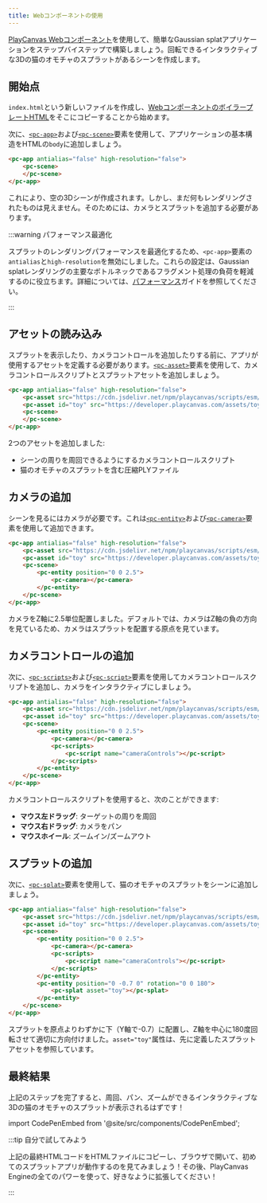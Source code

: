 ```yaml
---
title: Webコンポーネントの使用
---
```


[PlayCanvas Webコンポーネント](/user-manual/web-components)を使用して、簡単なGaussian splatアプリケーションをステップバイステップで構築しましょう。回転できるインタラクティブな3Dの猫のオモチャのスプラットがあるシーンを作成します。

## 開始点

`index.html`という新しいファイルを作成し、[WebコンポーネントのボイラープレートHTML](/user-manual/web-components/getting-started/#boilerplate-html)をそこにコピーすることから始めます。

次に、[`<pc-app>`](/user-manual/web-components/tags/pc-app)および[`<pc-scene>`](/user-manual/web-components/tags/pc-scene)要素を使用して、アプリケーションの基本構造をHTMLの`body`に追加しましょう。

```html
<pc-app antialias="false" high-resolution="false">
    <pc-scene>
    </pc-scene>
</pc-app>
```

これにより、空の3Dシーンが作成されます。しかし、まだ何もレンダリングされたものは見えません。そのためには、カメラとスプラットを追加する必要があります。

:::warning パフォーマンス最適化

スプラットのレンダリングパフォーマンスを最適化するため、`<pc-app>`要素の`antialias`と`high-resolution`を無効にしました。これらの設定は、Gaussian splatレンダリングの主要なボトルネックであるフラグメント処理の負荷を軽減するのに役立ちます。詳細については、[パフォーマンス](../engine-features/performance.md)ガイドを参照してください。

:::

## アセットの読み込み

スプラットを表示したり、カメラコントロールを追加したりする前に、アプリが使用するアセットを定義する必要があります。[`<pc-asset>`](/user-manual/web-components/tags/pc-asset)要素を使用して、カメラコントロールスクリプトとスプラットアセットを追加しましょう。

```html {2-3}
<pc-app antialias="false" high-resolution="false">
    <pc-asset src="https://cdn.jsdelivr.net/npm/playcanvas/scripts/esm/camera-controls.mjs"></pc-asset>
    <pc-asset id="toy" src="https://developer.playcanvas.com/assets/toy-cat.sog"></pc-asset>
    <pc-scene>
    </pc-scene>
</pc-app>
```

2つのアセットを追加しました:

- シーンの周りを周回できるようにするカメラコントロールスクリプト
- 猫のオモチャのスプラットを含む圧縮PLYファイル

## カメラの追加

シーンを見るにはカメラが必要です。これは[`<pc-entity>`](/user-manual/web-components/tags/pc-entity)および[`<pc-camera>`](/user-manual/web-components/tags/pc-camera)要素を使用して追加できます。

```html {5-7}
<pc-app antialias="false" high-resolution="false">
    <pc-asset src="https://cdn.jsdelivr.net/npm/playcanvas/scripts/esm/camera-controls.mjs"></pc-asset>
    <pc-asset id="toy" src="https://developer.playcanvas.com/assets/toy-cat.sog"></pc-asset>
    <pc-scene>
        <pc-entity position="0 0 2.5">
            <pc-camera></pc-camera>
        </pc-entity>
    </pc-scene>
</pc-app>
```

カメラをZ軸に2.5単位配置しました。デフォルトでは、カメラはZ軸の負の方向を見ているため、カメラはスプラットを配置する原点を見ています。

## カメラコントロールの追加

次に、[`<pc-scripts>`](/user-manual/web-components/tags/pc-scripts)および[`<pc-script>`](/user-manual/web-components/tags/pc-script)要素を使用してカメラコントロールスクリプトを追加し、カメラをインタラクティブにしましょう。

```html {7-9}
<pc-app antialias="false" high-resolution="false">
    <pc-asset src="https://cdn.jsdelivr.net/npm/playcanvas/scripts/esm/camera-controls.mjs"></pc-asset>
    <pc-asset id="toy" src="https://developer.playcanvas.com/assets/toy-cat.sog"></pc-asset>
    <pc-scene>
        <pc-entity position="0 0 2.5">
            <pc-camera></pc-camera>
            <pc-scripts>
                <pc-script name="cameraControls"></pc-script>
            </pc-scripts>
        </pc-entity>
    </pc-scene>
</pc-app>
```

カメラコントロールスクリプトを使用すると、次のことができます:

- **マウス左ドラッグ**: ターゲットの周りを周回
- **マウス右ドラッグ**: カメラをパン
- **マウスホイール**: ズームイン/ズームアウト

## スプラットの追加

次に、[`<pc-splat>`](/user-manual/web-components/tags/pc-splat)要素を使用して、猫のオモチャのスプラットをシーンに追加しましょう。

```html {11-13}
<pc-app antialias="false" high-resolution="false">
    <pc-asset src="https://cdn.jsdelivr.net/npm/playcanvas/scripts/esm/camera-controls.mjs"></pc-asset>
    <pc-asset id="toy" src="https://developer.playcanvas.com/assets/toy-cat.sog"></pc-asset>
    <pc-scene>
        <pc-entity position="0 0 2.5">
            <pc-camera></pc-camera>
            <pc-scripts>
                <pc-script name="cameraControls"></pc-script>
            </pc-scripts>
        </pc-entity>
        <pc-entity position="0 -0.7 0" rotation="0 0 180">
            <pc-splat asset="toy"></pc-splat>
        </pc-entity>
    </pc-scene>
</pc-app>
```

スプラットを原点よりわずかに下（Y軸で-0.7）に配置し、Z軸を中心に180度回転させて適切に方向付けました。`asset="toy"`属性は、先に定義したスプラットアセットを参照しています。

## 最終結果

上記のステップを完了すると、周回、パン、ズームができるインタラクティブな3Dの猫のオモチャのスプラットが表示されるはずです！

import CodePenEmbed from '@site/src/components/CodePenEmbed';

<CodePenEmbed id="MYgGZax" title="<pc-splat> example" />

:::tip 自分で試してみよう

上記の最終HTMLコードをHTMLファイルにコピーし、ブラウザで開いて、初めてのスプラットアプリが動作するのを見てみましょう！その後、PlayCanvas Engineの全てのパワーを使って、好きなように拡張してください！

:::
